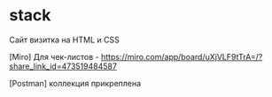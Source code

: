 # stack
Сайт визитка на HTML и CSS

[Miro] Для чек-листов - https://miro.com/app/board/uXjVLF9tTrA=/?share_link_id=473519484587

[Postman] коллекция прикреплена
